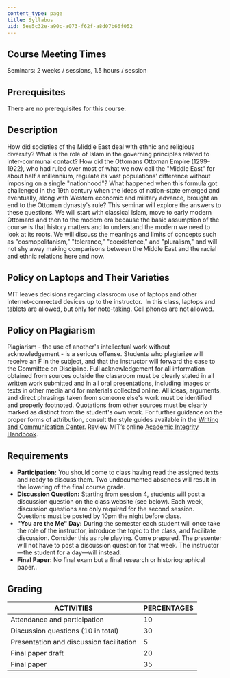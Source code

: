 ```yaml
---
content_type: page
title: Syllabus
uid: 5ee5c32e-a90c-a073-f62f-a8d07b66f052
---
```


Course Meeting Times
--------------------

Seminars: 2 weeks / sessions, 1.5 hours / session

Prerequisites
-------------

There are no prerequisites for this course. 

Description
-----------

How did societies of the Middle East deal with ethnic and religious diversity? What is the role of Islam in the governing principles related to inter-communal contact? How did the Ottomans Ottoman Empire (1299–1922), who had ruled over most of what we now call the "Middle East" for about half a millennium, regulate its vast populations' difference without imposing on a single "nationhood"? What happened when this formula got challenged in the 19th century when the ideas of nation-state emerged and eventually, along with Western economic and military advance, brought an end to the Ottoman dynasty's rule? This seminar will explore the answers to these questions. We will start with classical Islam, move to early modern Ottomans and then to the modern era because the basic assumption of the course is that history matters and to understand the modern we need to look at its roots. We will discuss the meanings and limits of concepts such as "cosmopolitanism," "tolerance," "coexistence," and "pluralism," and will not shy away making comparisons between the Middle East and the racial and ethnic relations here and now.

Policy on Laptops and Their Varieties
-------------------------------------

MIT leaves decisions regarding classroom use of laptops and other internet-connected devices up to the instructor.  In this class, laptops and tablets are allowed, but only for note-taking. Cell phones are not allowed. 

Policy on Plagiarism
--------------------

Plagiarism - the use of another's intellectual work without acknowledgement - is a serious offense. Students who plagiarize will receive an F in the subject, and that the instructor will forward the case to the Committee on Discipline. Full acknowledgement for all information obtained from sources outside the classroom must be clearly stated in all written work submitted and in all oral presentations, including images or texts in other media and for materials collected online. All ideas, arguments, and direct phrasings taken from someone else's work must be identified and properly footnoted. Quotations from other sources must be clearly marked as distinct from the student's own work. For further guidance on the proper forms of attribution, consult the style guides available in the [Writing and Communication Center](http://humanistic.mit.edu/wcc). Review MIT’s online [Academic Integrity Handbook](http://web.mit.edu/academicintegrity/).

Requirements
------------

*   **Participation:** You should come to class having read the assigned texts and ready to discuss them. Two undocumented absences will result in the lowering of the final course grade.
*   **Discussion Question:** Starting from session 4, students will post a discussion question on the class website (see below). Each week, discussion questions are only required for the second session. Questions must be posted by 10pm the night before class.
*   **"You are the Me" Day:** During the semester each student will once take the role of the instructor, introduce the topic to the class, and facilitate discussion. Consider this as role playing. Come prepared. The presenter will not have to post a discussion question for that week. The instructor—the student for a day—will instead.
*   **Final Paper:** No final exam but a final research or historiographical paper..

Grading
-------

| ACTIVITIES | PERCENTAGES |
| --- | --- |
| Attendance and participation | 10 |
| Discussion questions (10 in total) | 30 |
| Presentation and discussion facilitation | 5 |
| Final paper draft | 20 |
| Final paper | 35